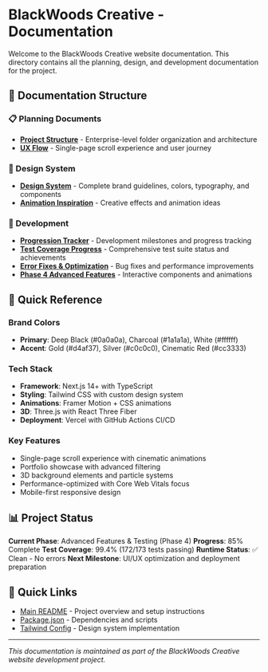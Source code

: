 # BlackWoods Creative - Documentation

Welcome to the BlackWoods Creative website documentation. This directory contains all the planning, design, and development documentation for the project.

## 📁 Documentation Structure

### 📋 Planning Documents

- **[Project Structure](./planning/blackwoods_project_structure.md)** - Enterprise-level folder organization and architecture
- **[UX Flow](./planning/blackwoods_ux_flow.md)** - Single-page scroll experience and user journey

### 🎨 Design System

- **[Design System](./design-system/blackwoods_design_system.md)** - Complete brand guidelines, colors, typography, and components
- **[Animation Inspiration](./design-system/blackwoods_inspiration_doc.md)** - Creative effects and animation ideas

### 🚀 Development

- **[Progression Tracker](./development/progression_tracker.md)** - Development milestones and progress tracking
- **[Test Coverage Progress](./test-coverage-progress.md)** - Comprehensive test suite status and achievements
- **[Error Fixes & Optimization](./error-fixes-and-optimization.md)** - Bug fixes and performance improvements
- **[Phase 4 Advanced Features](./phase4-advanced-features.md)** - Interactive components and animations

## 🎯 Quick Reference

### Brand Colors

- **Primary**: Deep Black (#0a0a0a), Charcoal (#1a1a1a), White (#ffffff)
- **Accent**: Gold (#d4af37), Silver (#c0c0c0), Cinematic Red (#cc3333)

### Tech Stack

- **Framework**: Next.js 14+ with TypeScript
- **Styling**: Tailwind CSS with custom design system
- **Animations**: Framer Motion + CSS animations
- **3D**: Three.js with React Three Fiber
- **Deployment**: Vercel with GitHub Actions CI/CD

### Key Features

- Single-page scroll experience with cinematic animations
- Portfolio showcase with advanced filtering
- 3D background elements and particle systems
- Performance-optimized with Core Web Vitals focus
- Mobile-first responsive design

## 📊 Project Status

**Current Phase**: Advanced Features & Testing (Phase 4)
**Progress**: 85% Complete
**Test Coverage**: 99.4% (172/173 tests passing)
**Runtime Status**: ✅ Clean - No errors
**Next Milestone**: UI/UX optimization and deployment preparation

## 🔗 Quick Links

- [Main README](../README.md) - Project overview and setup instructions
- [Package.json](../package.json) - Dependencies and scripts
- [Tailwind Config](../tailwind.config.js) - Design system implementation

---

_This documentation is maintained as part of the BlackWoods Creative website development project._
